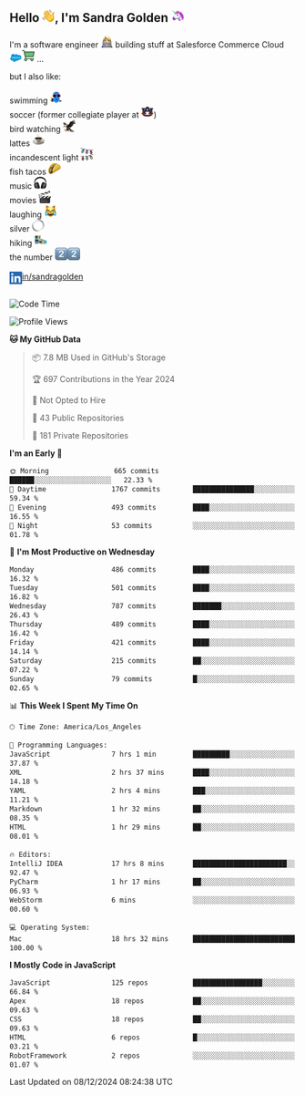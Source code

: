 ## Hello <img src="./static/emoji/wave.png" width="22" />, I'm Sandra Golden <img src="./static/emoji/unicorn-face.png" width="22" />

I'm a software engineer <img src="./static/emoji/female-technologist.png" width="22" /> building stuff at Salesforce Commerce Cloud <img src="./static/emoji/salesforce.png" width="22" /><img src="./static/emoji/commerce-cloud.png" width="22" />&nbsp;...

but I also like:<br/><br/>
swimming <img alt="swimming" src="./static/emoji/keep-swimming.png" width="22" /><br/>
soccer  (former collegiate player at <img src="./static/emoji/auburn.png" width="22" />)<br/>
bird watching <img src="./static/emoji/eagle.png" width="22" /><br/>
lattes <img src="./static/emoji/coffee.png" width="22" /><br/>
incandescent light <img src="./static/emoji/lights.png" width="22" /><br/>
fish tacos <img src="./static/emoji/taco.png" width="22" /><br/>
music <img src="./static/emoji/headphones.png" width="22" /><br/>
movies <img src="./static/emoji/movie-clapper.png" width="22" /><br/>
laughing <img src="./static/emoji/joy-cat.png" width="22" /><br/>
silver <img src="./static/emoji/silver-hoop.png" width="22" /><br/>
hiking <img src="./static/emoji/hiker.png" width="22" /><br/>
the number <img src="./static/emoji/two.png" width="22" /><img src="./static/emoji/two.png" width="22" />
<br/><br/>
<img align="left" alt="Sandra Golden | LinkedIn" width="22px" src="./static/emoji/linkedin.png" /> <a href="https://www.linkedin.com/in/sandragolden/">in/sandragolden</a>
<br/><br/>
<!--START_SECTION:waka-->
![Code Time](http://img.shields.io/badge/Code%20Time-516%20hrs%2031%20mins-blue)

![Profile Views](http://img.shields.io/badge/Profile%20Views-0-blue)

**🐱 My GitHub Data** 

> 📦 7.8 MB Used in GitHub's Storage 
 > 
> 🏆 697 Contributions in the Year 2024
 > 
> 🚫 Not Opted to Hire
 > 
> 📜 43 Public Repositories 
 > 
> 🔑 181 Private Repositories 
 > 
**I'm an Early 🐤** 

```text
🌞 Morning                665 commits         ██████░░░░░░░░░░░░░░░░░░░   22.33 % 
🌆 Daytime                1767 commits        ███████████████░░░░░░░░░░   59.34 % 
🌃 Evening                493 commits         ████░░░░░░░░░░░░░░░░░░░░░   16.55 % 
🌙 Night                  53 commits          ░░░░░░░░░░░░░░░░░░░░░░░░░   01.78 % 
```
📅 **I'm Most Productive on Wednesday** 

```text
Monday                   486 commits         ████░░░░░░░░░░░░░░░░░░░░░   16.32 % 
Tuesday                  501 commits         ████░░░░░░░░░░░░░░░░░░░░░   16.82 % 
Wednesday                787 commits         ███████░░░░░░░░░░░░░░░░░░   26.43 % 
Thursday                 489 commits         ████░░░░░░░░░░░░░░░░░░░░░   16.42 % 
Friday                   421 commits         ████░░░░░░░░░░░░░░░░░░░░░   14.14 % 
Saturday                 215 commits         ██░░░░░░░░░░░░░░░░░░░░░░░   07.22 % 
Sunday                   79 commits          █░░░░░░░░░░░░░░░░░░░░░░░░   02.65 % 
```


📊 **This Week I Spent My Time On** 

```text
🕑︎ Time Zone: America/Los_Angeles

💬 Programming Languages: 
JavaScript               7 hrs 1 min         █████████░░░░░░░░░░░░░░░░   37.87 % 
XML                      2 hrs 37 mins       ████░░░░░░░░░░░░░░░░░░░░░   14.18 % 
YAML                     2 hrs 4 mins        ███░░░░░░░░░░░░░░░░░░░░░░   11.21 % 
Markdown                 1 hr 32 mins        ██░░░░░░░░░░░░░░░░░░░░░░░   08.35 % 
HTML                     1 hr 29 mins        ██░░░░░░░░░░░░░░░░░░░░░░░   08.01 % 

🔥 Editors: 
IntelliJ IDEA            17 hrs 8 mins       ███████████████████████░░   92.47 % 
PyCharm                  1 hr 17 mins        ██░░░░░░░░░░░░░░░░░░░░░░░   06.93 % 
WebStorm                 6 mins              ░░░░░░░░░░░░░░░░░░░░░░░░░   00.60 % 

💻 Operating System: 
Mac                      18 hrs 32 mins      █████████████████████████   100.00 % 
```

**I Mostly Code in JavaScript** 

```text
JavaScript               125 repos           █████████████████░░░░░░░░   66.84 % 
Apex                     18 repos            ██░░░░░░░░░░░░░░░░░░░░░░░   09.63 % 
CSS                      18 repos            ██░░░░░░░░░░░░░░░░░░░░░░░   09.63 % 
HTML                     6 repos             █░░░░░░░░░░░░░░░░░░░░░░░░   03.21 % 
RobotFramework           2 repos             ░░░░░░░░░░░░░░░░░░░░░░░░░   01.07 % 
```




 Last Updated on 08/12/2024 08:24:38 UTC
<!--END_SECTION:waka-->
